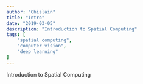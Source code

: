 ```yaml
---
author: "Ghislain"
title: "Intro"
date: "2019-03-05"
description: "Introduction to Spatial Computing"
tags: [
    "spatial computing",
    "computer vision",
    "deep learning"
]
---
```


Introduction to Spatial Computing

